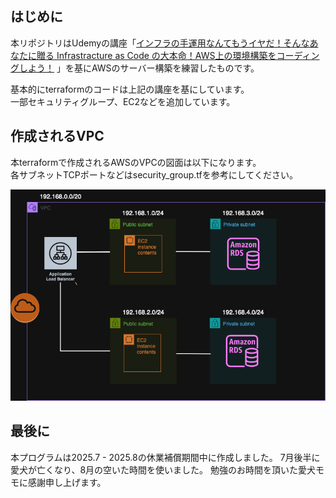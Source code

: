 ## はじめに
本リポジトリはUdemyの講座「[インフラの手運用なんてもうイヤだ！そんなあなたに贈る Infrastracture as Code の大本命！AWS上の環境構築をコーディングしよう！](https://www.udemy.com/course/iac-with-terraform/?couponCode=KEEPLEARNING)
」を基にAWSのサーバー構築を練習したものです。

基本的にterraformのコードは上記の講座を基にしています。  
一部セキュリティグループ、EC2などを追加しています。

## 作成されるVPC
本terraformで作成されるAWSのVPCの図面は以下になります。  
各サブネットTCPポートなどはsecurity_group.tfを参考にしてください。

![](./AWS_Practice.drawio.png "AWS図面")

## 最後に
本プログラムは2025.7 - 2025.8の休業補償期間中に作成しました。
7月後半に愛犬が亡くなり、8月の空いた時間を使いました。
勉強のお時間を頂いた愛犬モモに感謝申し上げます。
